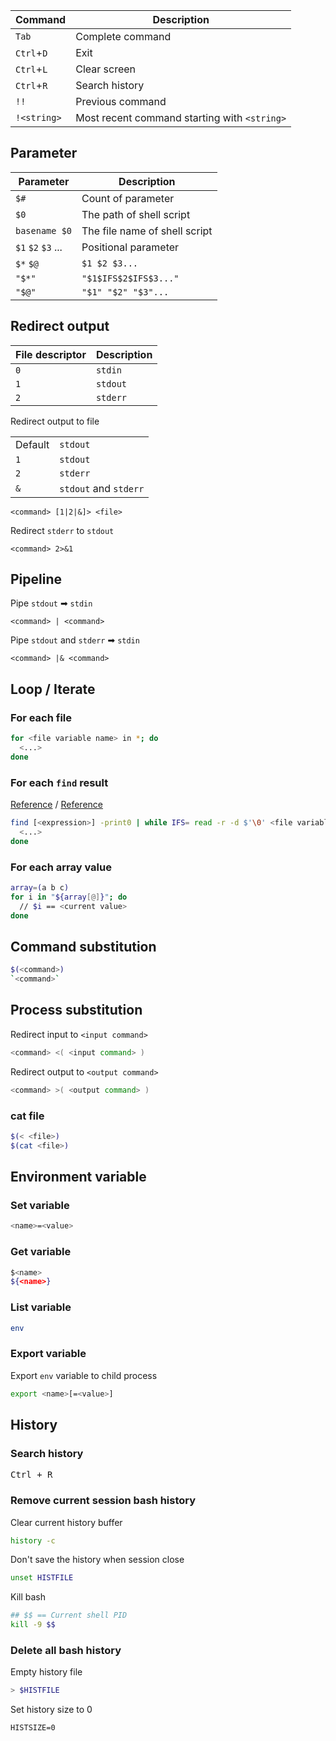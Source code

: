 | Command | Description |
| - | - |
| `Tab` | Complete command |
| `Ctrl`+`D` | Exit |
| `Ctrl`+`L` | Clear screen |
| `Ctrl`+`R` | Search history |
| `!!` | Previous command |
| `!<string>` | Most recent command starting with `<string>` |


## Parameter

| Parameter | Description |
| - | - |
| `$#` | Count of parameter |
| `$0` | The path of shell script |
| `basename $0` | The file name of shell script |
| `$1` `$2` `$3` ... | Positional parameter |
| `$*` `$@` | `$1 $2 $3...` |
| `"$*"` | `"$1$IFS$2$IFS$3..."` |
| `"$@"` | `"$1" "$2" "$3"...` |


## Redirect output

| File descriptor | Description |
| - | - |
| `0` | `stdin` |
| `1` | `stdout` |
| `2` | `stderr` |

Redirect output to file

|  |  |
| - | - |
| Default | `stdout` |
| `1` | `stdout` |
| `2` | `stderr` |
| `&` | `stdout` and `stderr` |

```
<command> [1|2|&]> <file>
```

Redirect `stderr` to `stdout`

```
<command> 2>&1
```

## Pipeline

Pipe `stdout` ➡ `stdin`

```
<command> | <command>
```

Pipe `stdout` and `stderr` ➡ `stdin`

```
<command> |& <command>
```

## Loop / Iterate

### For each file

```bash
for <file variable name> in *; do
  <...>
done
```

### For each `find` result

[Reference](https://stackoverflow.com/a/15066129) / [Reference](https://stackoverflow.com/a/9612232/1877620)
```bash
find [<expression>] -print0 | while IFS= read -r -d $'\0' <file variable name>; do
  <...>
done
```

### For each array value

```bash
array=(a b c)
for i in "${array[@]}"; do
  // $i == <current value>
done
```

## Command substitution

```bash
$(<command>)
`<command>`
```

## Process substitution

Redirect input to `<input command>`

```bash
<command> <( <input command> )
```

Redirect output to `<output command>`

```bash
<command> >( <output command> )
```

### cat file

```bash
$(< <file>)
$(cat <file>)
```

## Environment variable

### Set variable

```bash
<name>=<value>
```

### Get variable

```bash
$<name>
${<name>}
```

### List variable

```bash
env
```

### Export variable

Export `env` variable to child process

```bash
export <name>[=<value>]
```

## History

### Search history

<kbd>Ctrl + R</kbd>

### Remove current session bash history

Clear current history buffer
```bash
history -c
```

Don't save the history when session close
```bash
unset HISTFILE
```

Kill bash
```bash
## $$ == Current shell PID
kill -9 $$
```

### Delete all bash history

Empty history file
```bash
> $HISTFILE
```

Set history size to 0
```
HISTSIZE=0
```
